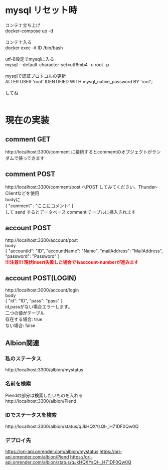 
# mysql リセット時
コンテナ立ち上げ<br>
docker-compose up -d<br>
<br>
コンテナ入る<br>
docker exec -it ID /bin/bash<br>
<br>
utf-8設定でmysqlに入る<br>
mysql --default-character-set=utf8mb4 -u root -p<br>
<br>
mysqlで認証プロトコルの更新<br>
ALTER USER 'root' IDENTIFIED WITH mysql_native_password BY 'root';<br>
<br>
してね<br>
<br>

# 現在の実装
## comment GET
http://localhost:3300/comment に接続するとcommentのオブジェクトがランダムで帰ってきます


## comment POST
http://localhost:3300/comment/post へPOST してみてください、Thunder-Clientなどを使用<br>
bodyに <br>
{
    "comment" : "ここにコメント"
}<br>
して send するとデータベース comment テーブルに挿入されます

## account POST
http://localhost:3300/account/post<br>
body<br>
{
    "accountId": "ID",
    "accountName": "Name",
    "mailAddress": "MailAddress",
    "password": "Password"
}<br>
<span style="color:red"><b>!!!注意!!! 現状insert失敗した場合でもaccount-numberが進みます</b></span>

## account POST(LOGIN)
http://localhost:3000/account/login<br>
body<br>
{
    "id": "ID",
    "pass": "pass"
}<br>
id,passがない場合エラーします。<br>
二つの値がテーブル<br>
 存在する場合: true<br>
     ない場合: false <br>

## Albion関連
### 私のステータス
http://localhost:3300/albion/mystatus
### 名前を検索
Piendの部分は検索したいものを入れる<br>
http://localhost:3300/albion/Piend
### IDでステータスを検索
http://localhost:3300/albion/status/qJkHQXYsQI-_H71DF0Qw0Q

### デプロイ先
https://ori-api.onrender.com/albion/mystatus
https://ori-api.onrender.com/albion/Piend
https://ori-api.onrender.com/albion/status/qJkHQXYsQI-_H71DF0Qw0Q
